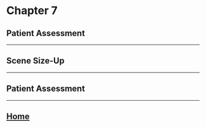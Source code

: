 # Chapter 7
## Patient Assessment

---

## Scene Size-Up

---

## Patient Assessment

---

## [Home](./index.html)
